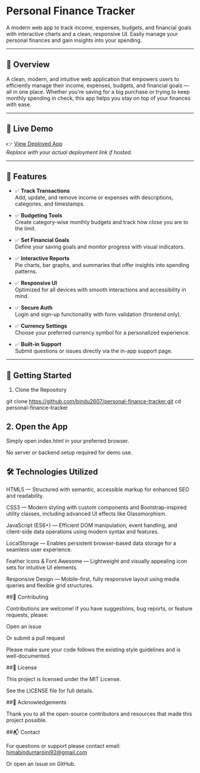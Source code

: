 # Personal Finance Tracker

A modern web app to track income, expenses, budgets, and financial goals with interactive charts and a clean, responsive UI. Easily manage your personal finances and gain insights into your spending.

---

## 💸 Overview

A clean, modern, and intuitive web application that empowers users to efficiently manage their income, expenses, budgets, and financial goals — all in one place. Whether you're saving for a big purchase or trying to keep monthly spending in check, this app helps you stay on top of your finances with ease.

---

## 🚀 Live Demo

👉 [View Deployed App](#)  
*Replace with your actual deployment link if hosted.*

---

## 🌟 Features

- ✅ **Track Transactions**  
  Add, update, and remove income or expenses with descriptions, categories, and timestamps.

- ✅ **Budgeting Tools**  
  Create category-wise monthly budgets and track how close you are to the limit.

- ✅ **Set Financial Goals**  
  Define your saving goals and monitor progress with visual indicators.

- ✅ **Interactive Reports**  
  Pie charts, bar graphs, and summaries that offer insights into spending patterns.

- ✅ **Responsive UI**  
  Optimized for all devices with smooth interactions and accessibility in mind.

- ✅ **Secure Auth**  
  Login and sign-up functionality with form validation (frontend only).

- ✅ **Currency Settings**  
  Choose your preferred currency symbol for a personalized experience.

- ✅ **Built-in Support**  
  Submit questions or issues directly via the in-app support page.

---


## 🚀 Getting Started

 1. Clone the Repository

git clone https://github.com/bindu2607/personal-finance-tracker.git
cd personal-finance-tracker


## 2. Open the App

Simply open index.html in your preferred browser.

No server or backend setup required for demo use.

## 🛠️ Technologies Utilized

HTML5 — Structured with semantic, accessible markup for enhanced SEO and readability.

CSS3 — Modern styling with custom components and Bootstrap-inspired utility classes, including advanced UI effects like Glassmorphism.

JavaScript (ES6+) — Efficient DOM manipulation, event handling, and client-side data operations using modern syntax and features.

LocalStorage — Enables persistent browser-based data storage for a seamless user experience.

Feather Icons & Font Awesome — Lightweight and visually appealing icon sets for intuitive UI elements.

Responsive Design — Mobile-first, fully responsive layout using media queries and flexible grid structures.


##🤝 Contributing

Contributions are welcome! If you have suggestions, bug reports, or feature requests, please:

Open an issue

Or submit a pull request

Please make sure your code follows the existing style guidelines and is well-documented.

##📄 License

This project is licensed under the MIT License.

See the LICENSE file for full details.

##🙏 Acknowledgements

Thank you to all the open-source contributors and resources that made this project possible.

##📬 Contact

For questions or support please contact
email: himabindumarpini92@gmail.com 

Or open an issue on GitHub.
